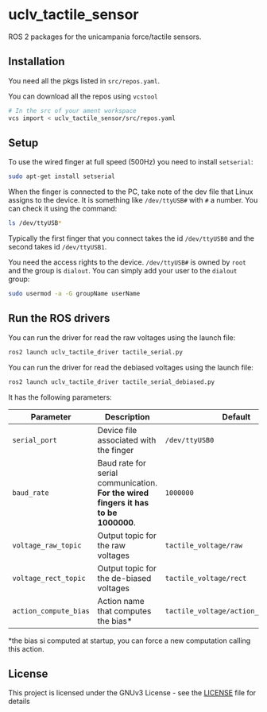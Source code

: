 # uclv_tactile_sensor

ROS 2 packages for the unicampania force/tactile sensors.

## Installation

You need all the pkgs listed in `src/repos.yaml`.

You can download all the repos using `vcstool`
```bash
# In the src of your ament workspace
vcs import < uclv_tactile_sensor/src/repos.yaml
```

## Setup

To use the wired finger at full speed (500Hz) you need to install `setserial`:

```bash
sudo apt-get install setserial
```

When the finger is connected to the PC, take note of the dev file that Linux assigns to the device. It is something like `/dev/ttyUSB#` with `#` a number. You can check it using the command:
```bash
ls /dev/ttyUSB*
```
Typically the first finger that you connect takes the id `/dev/ttyUSB0` and the second takes id `/dev/ttyUSB1`.

You need the access rights to the device. `/dev/ttyUSB#` is owned by `root` and the group is `dialout`.
You can simply add your user to the `dialout` group:
```bash
sudo usermod -a -G groupName userName
```

## Run the ROS drivers

You can run the driver for read the raw voltages using the launch file:
```bash
ros2 launch uclv_tactile_driver tactile_serial.py
```

You can run the driver for read the debiased voltages using the launch file:
```bash
ros2 launch uclv_tactile_driver tactile_serial_debiased.py
```

It has the following parameters:

| Parameter  | Description | Default |
| ------------- | ------------- | --------- |
| `serial_port`  | Device file associated with the finger  | `/dev/ttyUSB0` |
| `baud_rate`  | Baud rate for serial communication. **For the wired fingers it has to be 1000000**.  | `1000000` |
| `voltage_raw_topic` | Output topic for the raw voltages | `tactile_voltage/raw` |
| `voltage_rect_topic` | Output topic for the de-biased voltages | `tactile_voltage/rect` |
| `action_compute_bias` | Action name that computes the bias* | `tactile_voltage/action_compute_bias` |

*the bias si computed at startup, you can force a new computation calling this action.

## License

This project is licensed under the GNUv3 License - see the [LICENSE](LICENSE) file for details
